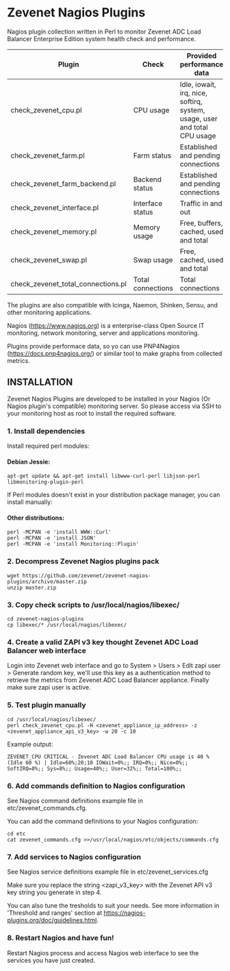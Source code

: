 # Zevenet Nagios Plugins

Nagios plugin collection written in Perl to monitor Zevenet ADC Load Balancer Enterprise Edition system health check and performance.



| Plugin                             | Check             | Provided performance data                                                  |
| ---------------------------------- | ----------------- | ---------------------------------------------------------------------------|
| check_zevenet_cpu.pl               | CPU usage         | Idle, iowait, irq, nice, softirq, system, usage, user and total CPU usage  |
| check_zevenet_farm.pl              | Farm status       | Established and pending connections                                        | 
| check_zevenet_farm_backend.pl      | Backend status    | Established and pending connections                                        | 
| check_zevenet_interface.pl         | Interface status  | Traffic in and out                                                         |            
| check_zevenet_memory.pl            | Memory usage      | Free, buffers, cached, used and total                                      |
| check_zevenet_swap.pl              | Swap usage        | Free, cached, used and total                                               |
| check_zevenet_total_connections.pl | Total connections | Total connections                                                          |


The plugins are also compatible with Icinga, Naemon, Shinken, Sensu, and other monitoring applications.

Nagios (https://www.nagios.org) is a enterprise-class Open Source IT monitoring, network monitoring, server and applications monitoring.  

Plugins provide performace data, so yo can use PNP4Nagios (https://docs.pnp4nagios.org/) or similar tool to make graphs from 
collected metrics.

## INSTALLATION

Zevenet Nagios Plugins are developed to be installed in your Nagios (Or Nagios plugin's compatible) monitoring server. So please access via SSH to
your monitoring host as root to install the required software.

### 1. Install dependencies

Install required perl modules:

#### Debian Jessie:

```
apt-get update && apt-get install libwww-curl-perl libjson-perl libmonitoring-plugin-perl
```

If Perl modules doesn't exist in your distribution package manager, you can install manually:

#### Other distributions:

```
perl -MCPAN -e 'install WWW::Curl'
perl -MCPAN -e 'install JSON'
perl -MCPAN -e 'install Monitoring::Plugin'  
```


### 2. Decompress Zevenet Nagios plugins pack

```
wget https://github.com/zevenet/zevenet-nagios-plugins/archive/master.zip 
unzip master.zip
```

### 3. Copy check scripts to /usr/local/nagios/libexec/

```
cd zevenet-nagios-plugins
cp libexec/* /usr/local/nagios/libexec/
```

### 4. Create a valid ZAPI v3 key thought Zevenet ADC Load Balancer web interface

Login into Zevenet web interface and go to System > Users > Edit zapi user > Generate random key, we'll use this key as a authentication method to retrieve the metrics from Zevenet ADC Load Balancer appliance.  Finally make sure zapi user is active.


### 5. Test plugin manually

```
cd /usr/local/nagios/libexec/
perl check_zevenet_cpu.pl -H <zevenet_appliance_ip_address> -z <zevenet_appliance_api_v3_key> -w 20 -c 10
```
Example output:

```
ZEVENET_CPU CRITICAL - Zevenet ADC Load Balancer CPU usage is 40 % (Idle 60 %) | Idle=60%;20;10 IOWait=0%;; IRQ=0%;; Nice=0%;; SoftIRQ=0%;; Sys=8%;; Usage=40%;; User=32%;; Total=100%;;
```

### 6. Add commands definition to Nagios configuration

See Nagios command definitions example file in etc/zevenet_commands.cfg.

You can add the command definitions to your Nagios configuration:

```
cd etc
cat zevenet_commands.cfg >>/usr/local/nagios/etc/objects/commands.cfg
```

### 7. Add services to Nagios configuration

See Nagios service definitions example file in etc/zevenet_services.cfg

Make sure you replace the string <zapi_v3_key> with the Zevenet API v3 key string you generate in step 4.

You can also tune the tresholds to suit your needs. See more information in 'Threshold and ranges' section at https://nagios-plugins.org/doc/guidelines.html.


### 8. Restart Nagios and have fun!

Restart Nagios process and access Nagios web interface to see the services you have just created.
 
